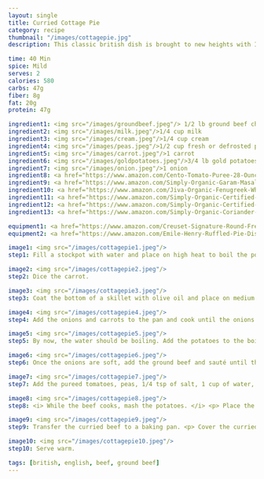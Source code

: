 ```yaml
---
layout: single
title: Curried Cottage Pie
category: recipe
thumbnail: "/images/cottagepie.jpg"
description: This classic british dish is brought to new heights with Indian spices. Onions, carrots, peas, tomatoes and beef are coated in aromatic Indian spices and topped with a potato crust.

time: 40 Min
spice: Mild
serves: 2
calories: 580
carbs: 47g
fiber: 8g
fat: 20g
protein: 47g

ingredient1: <img src="/images/groundbeef.jpeg"/> 1/2 lb ground beef chuck
ingredient2: <img src="/images/milk.jpeg"/>1/4 cup milk
ingredient3: <img src="/images/cream.jpeg"/>1/4 cup cream
ingredient4: <img src="/images/peas.jpeg"/>1/2 cup fresh or defrosted peas
ingredient5: <img src="/images/carrot.jpeg"/>1 carrot
ingredient6: <img src="/images/goldpotatoes.jpeg"/>3/4 lb gold potatoes
ingredient7: <img src="/images/onion.jpeg"/>1 onion
ingredient8: <a href="https://www.amazon.com/Cento-Tomato-Puree-28-Ounce-Cans/dp/B001SAWI38/ref=as_li_ss_tl?s=grocery&ie=UTF8&qid=1482333195&sr=1-3&keywords=cento+tomato&linkCode=ll1&tag=cilalime09-20&linkId=ccb14c2a0715f68ddd77ec1f32cb0670"><img src="/images/tomatopuree.jpeg"/>1 cup tomato puree</a>
ingredient9: <a href="https://www.amazon.com/Simply-Organic-Garam-Masala-Ounce/dp/B00AJRKQDU/ref=as_li_ss_tl?s=grocery&ie=UTF8&qid=1485668861&sr=1-4&keywords=garam+masala&th=1&linkCode=ll1&tag=cilalime09-20&linkId=73bb06a42f0c34cc91158f3f389c8b5a"><img src="/images/garammasala.jpeg"/>2 tsp garam masala</a>
ingredient10: <a href="https://www.amazon.com/Jiva-Organic-Fenugreek-Whole-Methi/dp/B00J5S81C2/ref=as_li_ss_tl?s=grocery&ie=UTF8&qid=1485668835&sr=1-1&keywords=whole+fenugreek&linkCode=ll1&tag=cilalime09-20&linkId=b730a0b8dc87152baf1764e3d99945a9"><img src="/images/fenugreek.jpeg"/>1 tsp fenugreek</a>
ingredient11: <a href="https://www.amazon.com/Simply-Organic-Certified-2-38-Ounce-Container/dp/B000WR4LMY/ref=as_li_ss_tl?s=grocery&ie=UTF8&qid=1485668801&sr=1-4&keywords=turmeric&th=1&linkCode=ll1&tag=cilalime09-20&linkId=3df3b5f5a8f72130edf6156430cbbeae"><img src="/images/turmeric.jpeg"/>1 tsp turmeric</a>
ingredient12: <a href="https://www.amazon.com/Simply-Organic-Certified-2-31-Ounce-Container/dp/B000WS3AJS/ref=as_li_ss_tl?s=grocery&rps=1&ie=UTF8&qid=1485668764&sr=1-3&keywords=cumin&refinements=p_85:2470955011&linkCode=ll1&tag=cilalime09-20&linkId=10b295ea8d1cab0efa610a588046f81a"><img src="/images/groundcumin.jpeg"/>1/2 tsp cumin</a>
ingredient13: <a href="https://www.amazon.com/Simply-Organic-Coriander-2-29-oz/dp/B000WS1KI6/ref=as_li_ss_tl?s=grocery&ie=UTF8&qid=1485668736&sr=1-2&keywords=coriander&th=1&linkCode=ll1&tag=cilalime09-20&linkId=7a58c890d79a6010aa6e22fe8ea548d5"><img src="/images/groundcoriander.jpeg"/>1/2 tsp coriander</a>

equipment1: <a href="https://www.amazon.com/Creuset-Signature-Round-French-Truffle/dp/B0076NOFSC/ref=as_li_ss_tl?s=kitchen&rps=1&ie=UTF8&qid=1481598867&sr=1-38&keywords=le+creuset&refinements=p_85:2470955011&th=1&linkCode=ll1&tag=cilalime09-20&linkId=9987204213f6c7ac4d1e12889972e623"><img src="/images/stockpot.jpeg"/>stockpot </a>
equipment2: <a href="https://www.amazon.com/Emile-Henry-Ruffled-Pie-Dish/dp/B00T4ANGGM/ref=as_li_ss_tl?rps=1&ie=UTF8&qid=1482369145&sr=8-16&keywords=emile+henry+baking+dish&refinements=p_85:2470955011&th=1&linkCode=ll1&tag=cilalime09-20&linkId=c5ed42d9b8321456f660c50b43419fe4"><img src="/images/piedish.jpeg"/>baking dish </a>

image1: <img src="/images/cottagepie1.jpeg"/>
step1: Fill a stockpot with water and place on high heat to boil the potatoes. <p>Dice the onion.</p>

image2: <img src="/images/cottagepie2.jpeg"/>
step2: Dice the carrot.

image3: <img src="/images/cottagepie3.jpeg"/>
step3: Coat the bottom of a skillet with olive oil and place on medium heat. Once the oil is hot add the garam masala, fenugreek, turmeric, cumin, and coriander. Toast the spices for 2 minutes.

image4: <img src="/images/cottagepie4.jpeg"/>
step4: Add the onions and carrots to the pan and cook until the onions have changed from opaque to translucent and have softened.

image5: <img src="/images/cottagepie5.jpeg"/>
step5: By now, the water should be boiling. Add the potatoes to the boiling water and cook for 20 minutes.

image6: <img src="/images/cottagepie6.jpeg"/>
step6: Once the onions are soft, add the ground beef and sauté until the beef has browned.

image7: <img src="/images/cottagepie7.jpeg"/>
step7: Add the pureed tomatoes, peas, 1/4 tsp of salt, 1 cup of water, and cook for 15 minutes. <p> Turn the broiler on. </p>

image8: <img src="/images/cottagepie8.jpeg"/>
step8: <i> While the beef cooks, mash the potatoes. </i> <p> Place the boiled potatoes in a bowl. Mash with a potato masher or the back of a fork. Add the milk, cream, and 1/4 tsp of salt to the potatoes and mix until creamy. </p>

image9: <img src="/images/cottagepie9.jpeg"/>
step9: Transfer the curried beef to a baking pan. <p> Cover the curried beef with the creamy potatoes. </p> <p> Transfer the pan to the upper rack of the oven and broil until a golden crust forms, approx. 4 minutes. </p>

image10: <img src="/images/cottagepie10.jpeg"/>
step10: Serve warm.

tags: [british, english, beef, ground beef]
---
```

